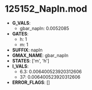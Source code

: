 # 125152_NapIn.mod

- **G_VALS**:
  - gbar_napIn: 0.0052085
- **GATES**:
  - h: 1
  - m: 1
- **SUFFIX**: napIn
- **GMAX_NAME**: gbar_napIn
- **STATES**: ['m', 'h']
- **I_VALS**:
  - 6.3: 0.006400523920312606
  - 37: 0.006400523920312606
- **ERROR_FLAGS**: []
